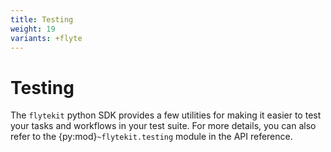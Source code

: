 ```yaml
---
title: Testing
weight: 19
variants: +flyte
---
```


# Testing

The `flytekit` python SDK provides a few utilities for making it easier to test
your tasks and workflows in your test suite. For more details, you can also refer
to the {py:mod}`~flytekit.testing` module in the API reference.

<!-- TODO: how to add a reference to a flytekit module? I need that to replace the py:mod use above -->
